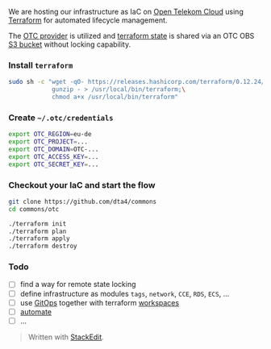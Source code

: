 We are hosting our infrastructure as IaC on [Open Telekom Cloud][0] using [Terraform][2] for automated lifecycle management.

The [OTC provider][3] is utilized and [terraform state][4] is shared via an OTC OBS [S3 bucket][5] without locking capability. 

### Install `terraform`
```bash
sudo sh -c "wget -qO- https://releases.hashicorp.com/terraform/0.12.24/terraform_0.12.24_linux_amd64.zip |\
            gunzip - > /usr/local/bin/terraform;\
            chmod a+x /usr/local/bin/terraform"
```

### Create  `~/.otc/credentials`
```bash
export OTC_REGION=eu-de
export OTC_PROJECT=...
export OTC_DOMAIN=OTC-...
export OTC_ACCESS_KEY=...
export OTC_SECRET_KEY=...
```

### Checkout your IaC and start the flow
```bash
git clone https://github.com/dta4/commons
cd commons/otc

./terraform init
./terraform plan
./terraform apply
./terraform destroy
```

### Todo

- [ ] find a way for remote state locking
- [ ] define infrastructure as modules `tags`, `network`, `CCE`, `RDS`, `ECS`, ...
- [ ] use [GitOps][8] together with terraform [workspaces][7]
- [ ] [automate][6]
- [ ] ...

[0]: https://www.t-systems.com/de/de/cloud-und-infrastructure/it-effzient-managen/open-telekom-cloud
[1]: https://www.terraform.io/
[2]: https://www.terraform.io/intro/vs/cloudformation.html
[3]: https://www.terraform.io/docs/providers/opentelekomcloud
[4]: https://www.terraform.io/docs/state/remote.html
[5]: https://www.terraform.io/docs/backends/types/s3.html
[6]: https://learn.hashicorp.com/terraform/development/running-terraform-in-automation
[7]: https://www.terraform.io/docs/state/workspaces.html
[8]: https://www.weave.works/technologies/gitops/

> Written with [StackEdit](https://stackedit.io/).

